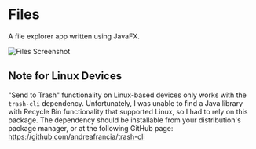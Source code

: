 # Files

A file explorer app written using JavaFX.

![Files Screenshot](https://user-images.githubusercontent.com/70250943/176327908-a73b65bb-cd8e-49e4-96b8-d002911511d3.png)

## Note for Linux Devices

"Send to Trash" functionality on Linux-based devices only works with
the `trash-cli` dependency.
Unfortunately, I was unable to find a Java library with Recycle Bin
functionality that supported Linux, so I had to rely on this package.
The dependency should be installable from your distribution's package manager,
or at the following GitHub page: https://github.com/andreafrancia/trash-cli
